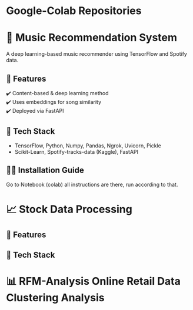 # Google-Colab Repositories

# 🎵 Music Recommendation System  
A deep learning-based music recommender using TensorFlow and Spotify data.  

  ## 🚀 Features  
  ✔️ Content-based & deep learning method  
  ✔️ Uses embeddings for song similarity  
  ✔️ Deployed via FastAPI  
  
  ## 📌 Tech Stack  
  - TensorFlow, Python, Numpy, Pandas, Ngrok, Uvicorn, Pickle  
  - Scikit-Learn, Spotify-tracks-data (Kaggle), FastAPI
  
  ## 👷‍♂️ Installation Guide
  Go to Notebook (colab) all instructions are there, run according to that.


# 📈 Stock Data Processing 

## 🚀 Features

## 📌 Tech Stack

# 📊 RFM-Analysis Online Retail Data Clustering Analysis
